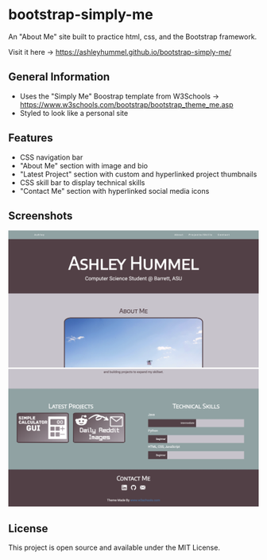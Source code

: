 # bootstrap-simply-me
An "About Me" site built to practice html, css, and the Bootstrap framework.

Visit it here &#8594; https://ashleyhummel.github.io/bootstrap-simply-me/

## General Information
- Uses the "Simply Me" Boostrap template from W3Schools &#8594; https://www.w3schools.com/bootstrap/bootstrap_theme_me.asp
- Styled to look like a personal site


## Features
- CSS navigation bar
- "About Me" section with image and bio
- "Latest Project" section with custom and hyperlinked project thumbnails
- CSS skill bar to display technical skills
- "Contact Me" section with hyperlinked social media icons


## Screenshots
<img src="site_screenshot_1.png" width="800"> 
<img src="site_screenshot_2.png" width="800">

## License
This project is open source and available under the MIT License.

